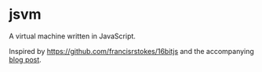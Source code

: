 # jsvm

A virtual machine written in JavaScript.

Inspired by https://github.com/francisrstokes/16bitjs and the accompanying [blog post](https://francisstokes.wordpress.com/2017/07/20/16-bit-vm-in-javascript/).
